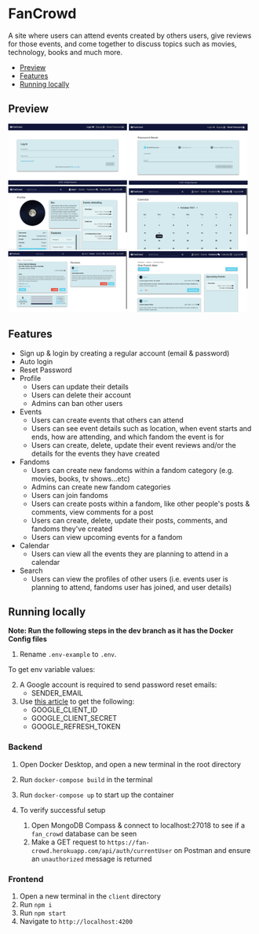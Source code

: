 # FanCrowd

A site where users can attend events created by others users, give reviews for those events, and come together to discuss topics such as movies, technology, books and much more.

- [Preview](#Preview)
- [Features](#features)
- [Running locally](#running-locally)

## Preview

<img src="pictures/Login_Page.png" title="Login Page" width="48%"> <img src="pictures/Reset_Password_Page.png" title="Reset Password Page" width="48%">
<img src="pictures/Profile.png" title="Profile Page" width="48%"> <img src="pictures/Calendar_Page.png" title="Calendar Page" width="48%">
<img src="pictures/Events_Detail_Page.png" title="Event Details Page" width="48%"> <img src="pictures/Fandoms_Page.png" title="Fandoms Page" width="48%">

## Features

- Sign up & login by creating a regular account (email & password)
- Auto login
- Reset Password
- Profile
  - Users can update their details
  - Users can delete their account
  - Admins can ban other users
- Events
  - Users can create events that others can attend
  - Users can see event details such as location, when event starts and ends, how are attending, and which fandom the event is for
  - Users can create, delete, update their event reviews and/or the details for the events they have created
- Fandoms
  - Users can create new fandoms within a fandom category (e.g. movies, books, tv shows...etc)
  - Admins can create new fandom categories
  - Users can join fandoms
  - Users can create posts within a fandom, like other people's posts & comments, view comments for a post
  - Users can create, delete, update their posts, comments, and fandoms they've created
  - Users can view upcoming events for a fandom
- Calendar
  - Users can view all the events they are planning to attend in a calendar
- Search
  - Users can view the profiles of other users (i.e. events user is planning to attend, fandoms user has joined, and user details)

## Running locally

**Note: Run the following steps in the dev branch as it has the Docker Config files**

1. Rename `.env-example` to `.env`.

To get env variable values:

2.  A Google account is required to send password reset emails:
    - SENDER_EMAIL
3.  Use [this article](https://dev.to/chandrapantachhetri/sending-emails-securely-using-node-js-nodemailer-smtp-gmail-and-oauth2-g3a) to get the following:
    - GOOGLE_CLIENT_ID
    - GOOGLE_CLIENT_SECRET
    - GOOGLE_REFRESH_TOKEN

### Backend

1. Open Docker Desktop, and open a new terminal in the root directory
2. Run `docker-compose build` in the terminal
3. Run `docker-compose up` to start up the container
4. To verify successful setup

   1. Open MongoDB Compass & connect to localhost:27018 to see if a `fan_crowd` database can be seen
   2. Make a GET request to `https://fan-crowd.herokuapp.com/api/auth/currentUser` on Postman and ensure an `unauthorized` message is returned

### Frontend

1. Open a new terminal in the `client` directory
2. Run `npm i`
3. Run `npm start`
4. Navigate to `http://localhost:4200`
